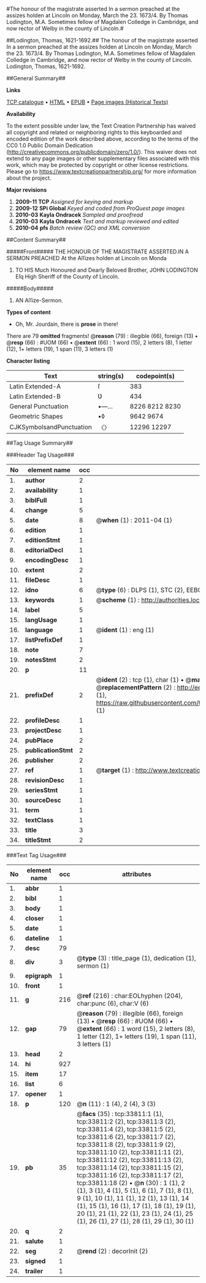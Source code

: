 #The honour of the magistrate asserted In a sermon preached at the assizes holden at Lincoln on Monday, March the 23. 1673/4. By Thomas Lodington, M.A. Sometimes fellow of Magdalen Colledge in Cambridge, and now rector of Welby in the county of Lincoln.#

##Lodington, Thomas, 1621-1692.##
The honour of the magistrate asserted In a sermon preached at the assizes holden at Lincoln on Monday, March the 23. 1673/4. By Thomas Lodington, M.A. Sometimes fellow of Magdalen Colledge in Cambridge, and now rector of Welby in the county of Lincoln.
Lodington, Thomas, 1621-1692.

##General Summary##

**Links**

[TCP catalogue](http://www.ota.ox.ac.uk/tcp/)  • 
[HTML](http://tei.it.ox.ac.uk/tcp/Texts-HTML/free/A48/A48944.html)  • 
[EPUB](http://tei.it.ox.ac.uk/tcp/Texts-EPUB/free/A48/A48944.epub) • 
[Page images (Historical Texts)](https://historicaltexts.jisc.ac.uk/eebo-99829372e)

**Availability**

To the extent possible under law, the Text Creation Partnership has waived all copyright and related or neighboring rights to this keyboarded and encoded edition of the work described above, according to the terms of the CC0 1.0 Public Domain Dedication (http://creativecommons.org/publicdomain/zero/1.0/). This waiver does not extend to any page images or other supplementary files associated with this work, which may be protected by copyright or other license restrictions. Please go to https://www.textcreationpartnership.org/ for more information about the project.

**Major revisions**

1. __2009-11__ __TCP__ *Assigned for keying and markup*
1. __2009-12__ __SPi Global__ *Keyed and coded from ProQuest page images*
1. __2010-03__ __Kayla Ondracek__ *Sampled and proofread*
1. __2010-03__ __Kayla Ondracek__ *Text and markup reviewed and edited*
1. __2010-04__ __pfs__ *Batch review (QC) and XML conversion*

##Content Summary##

#####Front#####
THE HONOUR OF THE MAGISTRATE ASSERTED.IN A SERMON PREACHED At the Aſſizes holden at Lincoln on Monda
1. TO HIS Much Honoured and Dearly Beloved Brother, JOHN LODINGTON Eſq High Sheriff of the County of Lincoln.

#####Body#####

1. AN Aſſize-Sermon.

**Types of content**

  * Oh, Mr. Jourdain, there is **prose** in there!

There are 79 **omitted** fragments! 
 @__reason__ (79) : illegible (66), foreign (13)  •  @__resp__ (66) : #UOM (66)  •  @__extent__ (66) : 1 word (15), 2 letters (8), 1 letter (12), 1+ letters (19), 1 span (11), 3 letters (1)

**Character listing**


|Text|string(s)|codepoint(s)|
|---|---|---|
|Latin Extended-A|ſ|383|
|Latin Extended-B|Ʋ|434|
|General Punctuation|•—…|8226 8212 8230|
|Geometric Shapes|▪◊|9642 9674|
|CJKSymbolsandPunctuation|〈〉|12296 12297|

##Tag Usage Summary##

###Header Tag Usage###

|No|element name|occ|attributes|
|---|---|---|---|
|1.|__author__|2||
|2.|__availability__|1||
|3.|__biblFull__|1||
|4.|__change__|5||
|5.|__date__|8| @__when__ (1) : 2011-04 (1)|
|6.|__edition__|1||
|7.|__editionStmt__|1||
|8.|__editorialDecl__|1||
|9.|__encodingDesc__|1||
|10.|__extent__|2||
|11.|__fileDesc__|1||
|12.|__idno__|6| @__type__ (6) : DLPS (1), STC (2), EEBO-CITATION (1), PROQUEST (1), VID (1)|
|13.|__keywords__|1| @__scheme__ (1) : http://authorities.loc.gov/ (1)|
|14.|__label__|5||
|15.|__langUsage__|1||
|16.|__language__|1| @__ident__ (1) : eng (1)|
|17.|__listPrefixDef__|1||
|18.|__note__|7||
|19.|__notesStmt__|2||
|20.|__p__|11||
|21.|__prefixDef__|2| @__ident__ (2) : tcp (1), char (1)  •  @__matchPattern__ (2) : ([0-9\-]+):([0-9IVX]+) (1), (.+) (1)  •  @__replacementPattern__ (2) : http://eebo.chadwyck.com/downloadtiff?vid=$1&page=$2 (1), https://raw.githubusercontent.com/textcreationpartnership/Texts/master/tcpchars.xml#$1 (1)|
|22.|__profileDesc__|1||
|23.|__projectDesc__|1||
|24.|__pubPlace__|2||
|25.|__publicationStmt__|2||
|26.|__publisher__|2||
|27.|__ref__|1| @__target__ (1) : http://www.textcreationpartnership.org/docs/. (1)|
|28.|__revisionDesc__|1||
|29.|__seriesStmt__|1||
|30.|__sourceDesc__|1||
|31.|__term__|1||
|32.|__textClass__|1||
|33.|__title__|3||
|34.|__titleStmt__|2||


###Text Tag Usage###

|No|element name|occ|attributes|
|---|---|---|---|
|1.|__abbr__|1||
|2.|__bibl__|1||
|3.|__body__|1||
|4.|__closer__|1||
|5.|__date__|1||
|6.|__dateline__|1||
|7.|__desc__|79||
|8.|__div__|3| @__type__ (3) : title_page (1), dedication (1), sermon (1)|
|9.|__epigraph__|1||
|10.|__front__|1||
|11.|__g__|216| @__ref__ (216) : char:EOLhyphen (204), char:punc (6), char:V (6)|
|12.|__gap__|79| @__reason__ (79) : illegible (66), foreign (13)  •  @__resp__ (66) : #UOM (66)  •  @__extent__ (66) : 1 word (15), 2 letters (8), 1 letter (12), 1+ letters (19), 1 span (11), 3 letters (1)|
|13.|__head__|2||
|14.|__hi__|927||
|15.|__item__|17||
|16.|__list__|6||
|17.|__opener__|1||
|18.|__p__|120| @__n__ (11) : 1 (4), 2 (4), 3 (3)|
|19.|__pb__|35| @__facs__ (35) : tcp:33811:1 (1), tcp:33811:2 (2), tcp:33811:3 (2), tcp:33811:4 (2), tcp:33811:5 (2), tcp:33811:6 (2), tcp:33811:7 (2), tcp:33811:8 (2), tcp:33811:9 (2), tcp:33811:10 (2), tcp:33811:11 (2), tcp:33811:12 (2), tcp:33811:13 (2), tcp:33811:14 (2), tcp:33811:15 (2), tcp:33811:16 (2), tcp:33811:17 (2), tcp:33811:18 (2)  •  @__n__ (30) : 1 (1), 2 (1), 3 (1), 4 (1), 5 (1), 6 (1), 7 (1), 8 (1), 9 (1), 10 (1), 11 (1), 12 (1), 13 (1), 14 (1), 15 (1), 16 (1), 17 (1), 18 (1), 19 (1), 20 (1), 21 (1), 22 (1), 23 (1), 24 (1), 25 (1), 26 (1), 27 (1), 28 (1), 29 (1), 30 (1)|
|20.|__q__|2||
|21.|__salute__|1||
|22.|__seg__|2| @__rend__ (2) : decorInit (2)|
|23.|__signed__|1||
|24.|__trailer__|1||

